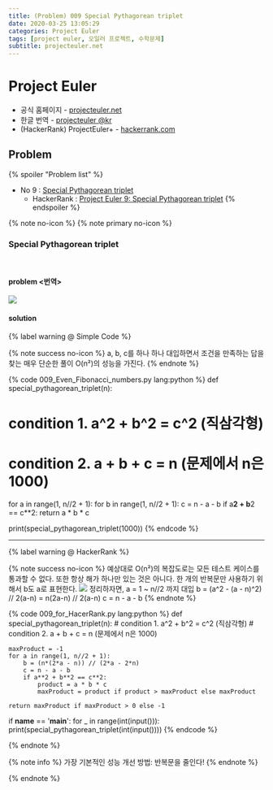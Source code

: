 ```yaml
---
title: (Problem) 009 Special Pythagorean triplet
date: 2020-03-25 13:05:29
categories: Project Euler
tags: [project euler, 오일러 프로젝트, 수학문제]
subtitle: projecteuler.net
---
```


# Project Euler

- 공식 홈페이지 - [projecteuler.net](https://projecteuler.net/)
- 한글 번역 - [projecteuler @kr](http://euler.synap.co.kr/prob_detail.php?id=1)
- (HackerRank) ProjectEuler+ - [hackerrank.com](https://www.hackerrank.com/contests/projecteuler/challenges)

## Problem

{% spoiler "Problem list" %}
- No 9 : [Special Pythagorean triplet](https://projecteuler.net/problem=9)
  - HackerRank : [Project Euler 9: Special Pythagorean triplet](https://www.hackerrank.com/contests/projecteuler/challenges/euler009/problem)
{% endspoiler %}

{% note no-icon %}
{% note primary no-icon %}

### Special Pythagorean triplet

</br>

#### problem  <번역>

<img src="/img/Euler/Problem 9.png">


#### solution

{% label warning @ Simple Code %}

{% note success no-icon %}
  a, b, c를 하나 하나 대입하면서 조건을 만족하는 답을 찾는 매우 단순한 풀이
  O(n²)의 성능을 가진다.
{% endnote %}

{% code 009_Even_Fibonacci_numbers.py lang:python %}
def special_pythagorean_triplet(n):
  # condition 1. a^2 + b^2 = c^2  (직삼각형)
  # condition 2. a + b + c = n    (문제에서 n은 1000)

  for a in range(1, n//2 + 1):
      for b in range(1, n//2 + 1):
          c = n - a - b
          if a**2 + b**2 == c**2:
              return a * b * c


print(special_pythagorean_triplet(1000))
{% endcode %}

---

{% label warning @ HackerRank %}

{% note success no-icon %}
  예상대로 O(n²)의 복잡도로는 모든 테스트 케이스를 통과할 수 없다. 또한 항상 해가 하나만 있는 것은 아니다.
  한 개의 반복문만 사용하기 위해서 b도 a로 표현한다.
  <img src='/img/Euler/009_derivation.png'>
  정리하자면,
  a = 1 ~ n//2 까지 대입
  b = (a^2 - (a - n)^2) // 2(a-n) = n(2a-n) // 2(a-n)
  c = n - a - b
{% endnote %}

{% code 009_for_HacerRank.py lang:python %}
def special_pythagorean_triplet(n):
    # condition 1. a^2 + b^2 = c^2  (직삼각형)
    # condition 2. a + b + c = n    (문제에서 n은 1000)

    maxProduct = -1
    for a in range(1, n//2 + 1):
        b = (n*(2*a - n)) // (2*a - 2*n)
        c = n - a - b
        if a**2 + b**2 == c**2:
            product = a * b * c
            maxProduct = product if product > maxProduct else maxProduct

    return maxProduct if maxProduct > 0 else -1


if __name__ == '__main__':
    for _ in range(int(input())):
        print(special_pythagorean_triplet(int(input())))
 {% endcode %}

{% endnote %}

{% note info %}
가장 기본적인 성능 개선 방법: 반복문을 줄인다!
{% endnote %}

{% endnote %}
